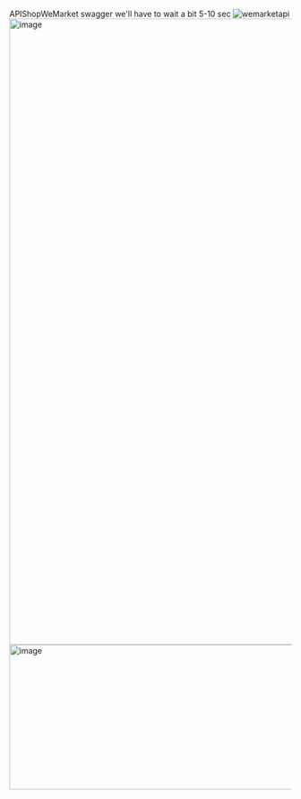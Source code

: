 APIShopWeMarket swagger we'll have to wait a bit 5-10 sec
![wemarketapi](https://github.com/user-attachments/assets/aa7a63a6-e2ca-4ca0-8ad5-7641bef76af6)
<img width="993" height="1116" alt="image" src="https://github.com/user-attachments/assets/6ed456e9-e09b-4311-ae61-a58308d59994" />
<img width="1008" height="258" alt="image" src="https://github.com/user-attachments/assets/32fa86cf-1264-4233-b18d-4d1be5ecc4de" />
